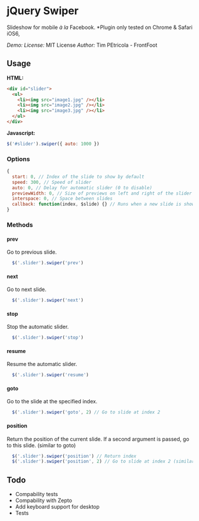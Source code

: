 # jQuery Swiper

Slideshow for mobile _à la_ Facebook.
*Plugin only tested on Chrome & Safari iOS6, 

*Demo:* 
*License:* MIT License
*Author:* Tim PEtricola - FrontFoot

## Usage

**HTML:**
```html
<div id="slider">
  <ul>
    <li><img src="image1.jpg" /></li>
    <li><img src="image2.jpg" /></li>
    <li><img src="image3.jpg" /></li>
  </ul>
</div>
```

**Javascript:**
```javascript
$('#slider').swiper({ auto: 1000 })
```

### Options
```javascript
{
  start: 0, // Index of the slide to show by default
  speed: 300, // Speed of slider
  auto: 0, // Delay for automatic slider (0 to disable)
  previewWidth: 0, // Size of previews on left and right of the slider
  interspace: 0, // Space between slides
  callback: function(index, $slide) {} // Runs when a new slide is shown
}
```

### Methods

#### prev
Go to previous slide.
```javascript
  $('.slider').swiper('prev')
````

#### next
Go to next slide.
```javascript
  $('.slider').swiper('next')
````

#### stop
Stop the automatic slider.
```javascript
  $('.slider').swiper('stop')
````

#### resume
Resume the automatic slider.
```javascript
  $('.slider').swiper('resume')
````

#### goto
Go to the slide at the specified index.
```javascript
  $('.slider').swiper('goto', 2) // Go to slide at index 2
````

#### position
Return the position of the current slide.
If a second argument is passed, go to this slide. (similar to goto)
```javascript
  $('.slider').swiper('position') // Return index
  $('.slider').swiper('position', 2) // Go to slide at index 2 (similar to .goto(2))
````

## Todo
* Compability tests
* Compability with Zepto
* Add keyboard support for desktop
* Tests
